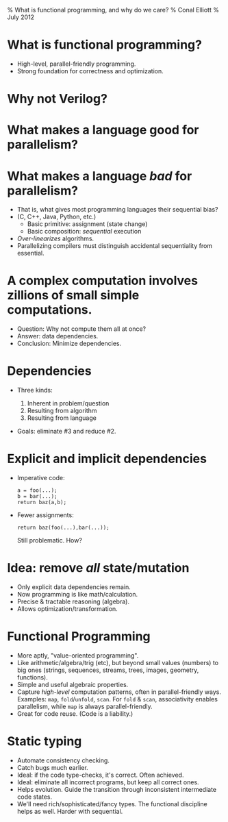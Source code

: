 % What is functional programming, and why do we care?
% Conal Elliott
% July 2012

 <!-- References -->

 <!-- -->

# What is functional programming?

*   High-level, parallel-friendly programming.
*   Strong foundation for correctness and optimization.

# Why not Verilog?

# What makes a language good for parallelism?

# What makes a language *bad* for parallelism?

*   That is, what gives most programming languages their sequential bias?
*   (C, C++, Java, Python, etc.)
    *   Basic primitive: assignment (state change)
    *   Basic composition: *sequential* execution
*   *Over-linearizes* algorithms.
*   Parallelizing compilers must distinguish accidental sequentiality from essential.

# A complex computation involves zillions of small simple computations.

*   Question: Why not compute them all at once?
*   Answer: data dependencies.
*   Conclusion: Minimize dependencies.

# Dependencies

*   Three kinds:

    1.   Inherent in problem/question
    2.   Resulting from algorithm
    3.   Resulting from language

*   Goals: eliminate #3 and reduce #2.

# Explicit and implicit dependencies

*   Imperative code:

    ~~~~{.C}
    a = foo(...);
    b = bar(...);
    return baz(a,b);
    ~~~~

*   Fewer assignments:

    ~~~~{.C}
    return baz(foo(...),bar(...));
    ~~~~

    Still problematic. How?

# Idea: remove *all* state/mutation

*   Only explicit data dependencies remain.
*   Now programming is like math/calculation.
*   Precise & tractable reasoning (algebra).
*   Allows optimization/transformation.

# Functional Programming

*   More aptly, "value-oriented programming".
*   Like arithmetic/algebra/trig (etc), but beyond small values (numbers) to big ones (strings, sequences, streams, trees, images, geometry, functions).
*   Simple and useful algebraic properties.
*   Capture *high-level* computation patterns, often in parallel-friendly ways.
    Examples: `map`, `fold`/`unfold`, `scan`.
    For `fold` & `scan`, associativity enables parallelism, while `map` is always parallel-friendly.
*   Great for code reuse.
    (Code is a liability.)

# Static typing

*   Automate consistency checking.
*   Catch bugs much earlier.
*   Ideal: if the code type-checks, it's correct.
    Often achieved.
*   Ideal: eliminate all incorrect programs, but keep all correct ones.
*   Helps evolution.
    Guide the transition through inconsistent intermediate code states.
*   We'll need rich/sophisticated/fancy types.
    The functional discipline helps as well.
    Harder with sequential.
